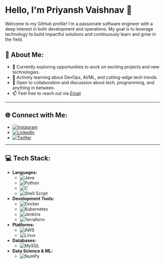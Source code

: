 # Hello, I'm Priyansh Vaishnav 👋

Welcome to my GitHub profile! I'm a passionate software engineer with a deep interest in both development and operations. My goal is to leverage technology to build impactful solutions and continuously learn and grow in the field.

## 🌟 **About Me:**
- 🔭 Currently exploring opportunities to work on exciting projects and new technologies.
- 🌱 Actively learning about DevOps, AI/ML, and cutting-edge tech trends.
- 💬 Open to collaboration and discussion about tech, programming, and anything in between.
- 📫 Feel free to reach out via [Email](mailto:priyanshvaishnav23@gmail.com)


---

## 🌐 **Connect with Me:**
- [![Instagram](https://img.shields.io/badge/Instagram-%23E4405F.svg?style=for-the-badge&logo=Instagram&logoColor=white)](https://www.instagram.com/pr1yaansh._/)
- [![LinkedIn](https://img.shields.io/badge/LinkedIn-%230A66C2.svg?style=for-the-badge&logo=LinkedIn&logoColor=white)](https://www.linkedin.com/in/priyansh-vaishnav-732529223/)
- [![Twitter](https://img.shields.io/badge/Twitter-%231DA1F2.svg?style=for-the-badge&logo=Twitter&logoColor=white)](https://x.com/Priyanshv17)

---

## 💻 **Tech Stack:**
- **Languages:** 
  - ![Java](https://img.shields.io/badge/Java-ED8B00?style=for-the-badge&logo=java&logoColor=white) 
  - ![Python](https://img.shields.io/badge/Python-3670A0?style=for-the-badge&logo=python&logoColor=ffdd54) 
  - ![C](https://img.shields.io/badge/C-00599C?style=for-the-badge&logo=c&logoColor=white) 
  - ![Shell Script](https://img.shields.io/badge/Shell_Script-%23121011.svg?style=for-the-badge&logo=gnu-bash&logoColor=white)
- **Development Tools:** 
  - ![Docker](https://img.shields.io/badge/Docker-%230db7ed.svg?style=for-the-badge&logo=docker&logoColor=white) 
  - ![Kubernetes](https://img.shields.io/badge/Kubernetes-%23326ce5.svg?style=for-the-badge&logo=kubernetes&logoColor=white) 
  - ![Jenkins](https://img.shields.io/badge/Jenkins-D24939?style=for-the-badge&logo=Jenkins&logoColor=white) 
  - ![Terraform](https://img.shields.io/badge/Terraform-%235835CC.svg?style=for-the-badge&logo=terraform&logoColor=white)
- **Platforms:** 
  - ![AWS](https://img.shields.io/badge/Amazon_AWS-%23232F3E.svg?style=for-the-badge&logo=amazon-aws&logoColor=white) 
  - ![Linux](https://img.shields.io/badge/Linux-FCC624?style=for-the-badge&logo=linux&logoColor=black)
- **Databases:** 
  - ![MySQL](https://img.shields.io/badge/MySQL-%2300f.svg?style=for-the-badge&logo=mysql&logoColor=white)
- **Data Science & ML:** 
  - ![NumPy](https://img.shields.io/badge/Numpy-%23013243.svg?style=for-the-badge&logo=numpy&logoColor=white)

